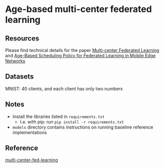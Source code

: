 # Age-based multi-center federated learning

## Resources
Please find technical details for the paper [Multi-center Federated Learning](https://arxiv.org/abs/2005.01026) and [Age-Based Scheduling Policy for Federated Learning in Mobile Edge Networks](https://arxiv.org/abs/1910.14648)


## Datasets
MNIST: 40 clients, and each client has only two numbers

## Notes

- Install the libraries listed in ```requirements.txt```
    - I.e. with pip: run ```pip install -r requirements.txt```
- ```models``` directory contains instructions on running baseline reference implementations

## Reference
[multi-center-fed-learning](https://github.com/mingxuts/multi-center-fed-learning)
